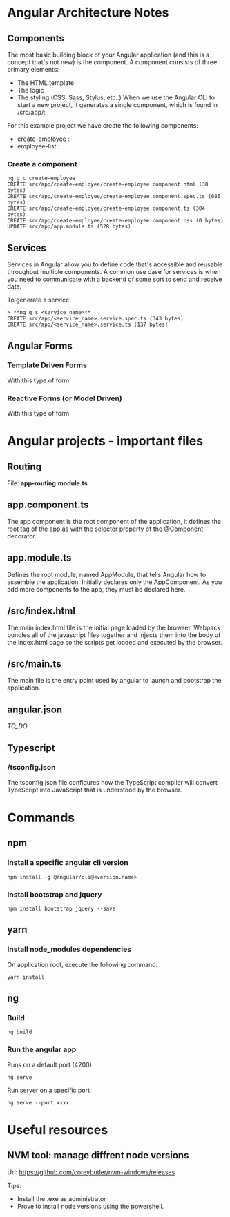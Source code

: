 # Angular Architecture Notes

## Components
The most basic building block of your Angular application (and this is a concept that's not new) is the component. A component consists of three primary elements:

* The HTML template
* The logic
* The styling (CSS, Sass, Stylus, etc..)
When we use the Angular CLI to start a new project, it generates a single component, which is found in /src/app/:

For this example project we have create the following components:

* create-employee : 
* employee-list   :

### Create a component

```
ng g c create-employee
CREATE src/app/create-employee/create-employee.component.html (30 bytes)
CREATE src/app/create-employee/create-employee.component.spec.ts (685 bytes)
CREATE src/app/create-employee/create-employee.component.ts (304 bytes)
CREATE src/app/create-employee/create-employee.component.css (0 bytes)
UPDATE src/app/app.module.ts (528 bytes)
```

## Services
Services in Angular allow you to define code that's accessible and reusable throughout multiple components. A common use case for services is when you need to communicate with a backend of some sort to send and receive data.

To generate a service:

```
> **ng g s <service_name>**
CREATE src/app/<service_name>.service.spec.ts (343 bytes)
CREATE src/app/<service_name>.service.ts (137 bytes)
```

## Angular Forms

### Template Driven Forms
With this type of form

### Reactive Forms (or Model Driven)
With this type of form


# Angular projects -  important files
## Routing
File: **app-routing.module.ts**  

## app.component.ts
The app component is the root component of the application, it defines the root tag of the app as with the selector property of the @Component decorator.

## app.module.ts
Defines the root module, named AppModule, that tells Angular how to assemble the application. Initially declares only the AppComponent. As you add more components to the app, they must be declared here.

## /src/index.html
The main index.html file is the initial page loaded by the browser. Webpack bundles all of the javascript files together and injects them into the body of the index.html page so the scripts get loaded and executed by the browser.

## /src/main.ts
The main file is the entry point used by angular to launch and bootstrap the application.

## angular.json
*TO_DO*

## Typescript

### /tsconfig.json
The tsconfig.json file configures how the TypeScript compiler will convert TypeScript into JavaScript that is understood by the browser. 

# Commands

## npm

### Install a specific angular cli version

```
npm install -g @angular/cli@<version.name>
```

### Install bootstrap and jquery

```
npm install bootstrap jquery --save
```

## yarn

### Install node_modules dependencies

On application root, execute the following command:

```
yarn install
```

## ng

### Build

```
ng build
```

### Run the angular app

Runs on a default port (4200)

```
ng serve
```

Run server on a specific port

```
ng serve --port xxxx
```

# Useful resources

## NVM tool: manage diffrent node versions

Url: https://github.com/coreybutler/nvm-windows/releases  

Tips:   
* Install the .exe as administrator
* Prove to install node versions using the powershell.